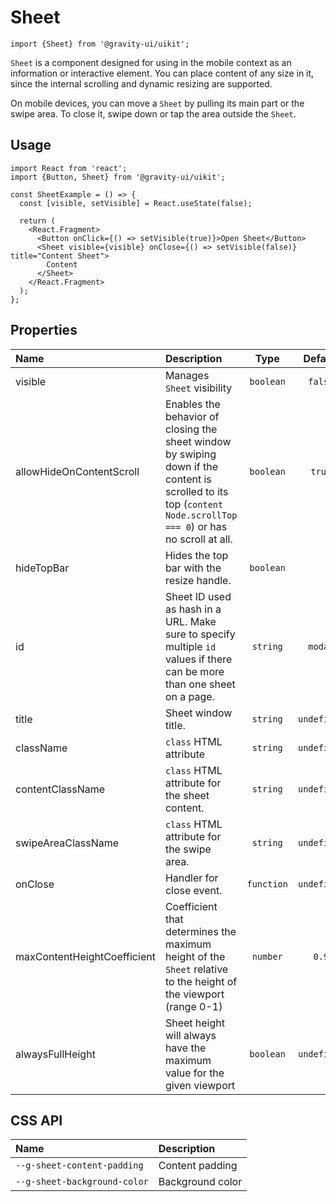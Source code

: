 <!--GITHUB_BLOCK-->

# Sheet

<!--/GITHUB_BLOCK-->

```tsx
import {Sheet} from '@gravity-ui/uikit';
```

`Sheet` is a component designed for using in the mobile context as an information or interactive element. You can place content of any size in it, since the internal scrolling and dynamic resizing are supported.

On mobile devices, you can move a `Sheet` by pulling its main part or the swipe area. To close it, swipe down or tap the area outside the `Sheet`.

## Usage

```tsx
import React from 'react';
import {Button, Sheet} from '@gravity-ui/uikit';

const SheetExample = () => {
  const [visible, setVisible] = React.useState(false);

  return (
    <React.Fragment>
      <Button onClick={() => setVisible(true)}>Open Sheet</Button>
      <Sheet visible={visible} onClose={() => setVisible(false)} title="Content Sheet">
        Content
      </Sheet>
    </React.Fragment>
  );
};
```

## Properties

| Name                        | Description                                                                                                                                                      |    Type    |   Default   |
| :-------------------------- | :--------------------------------------------------------------------------------------------------------------------------------------------------------------- | :--------: | :---------: |
| visible                     | Manages `Sheet` visibility                                                                                                                                       | `boolean`  |   `false`   |
| allowHideOnContentScroll    | Enables the behavior of closing the sheet window by swiping down if the content is scrolled to its top (`content Node.scrollTop === 0`) or has no scroll at all. | `boolean`  |   `true`    |
| hideTopBar                  | Hides the top bar with the resize handle.                                                                                                                        | `boolean`  |             |
| id                          | Sheet ID used as hash in a URL. Make sure to specify multiple `id` values if there can be more than one sheet on a page.                                         |  `string`  |   `modal`   |
| title                       | Sheet window title.                                                                                                                                              |  `string`  | `undefined` |
| className                   | `class` HTML attribute                                                                                                                                           |  `string`  | `undefined` |
| contentClassName            | `class` HTML attribute for the sheet content.                                                                                                                    |  `string`  | `undefined` |
| swipeAreaClassName          | `class` HTML attribute for the swipe area.                                                                                                                       |  `string`  | `undefined` |
| onClose                     | Handler for close event.                                                                                                                                         | `function` | `undefined` |
| maxContentHeightCoefficient | Coefficient that determines the maximum height of the `Sheet` relative to the height of the viewport (range 0-1)                                                 |  `number`  |    `0.9`    |
| alwaysFullHeight            | Sheet height will always have the maximum value for the given viewport                                                                                           | `boolean`  | `undefined` |

## CSS API

| Name                         | Description      |
| :--------------------------- | :--------------- |
| `--g-sheet-content-padding`  | Content padding  |
| `--g-sheet-background-color` | Background color |
